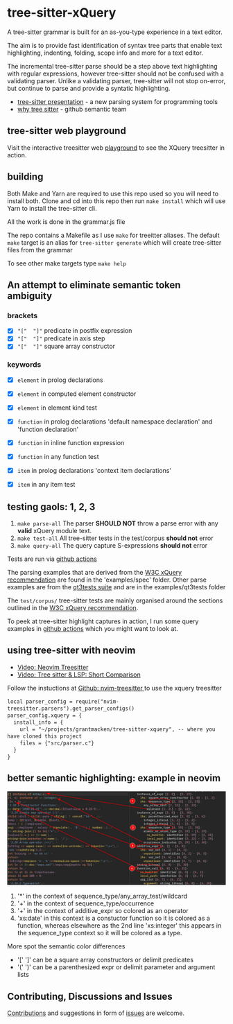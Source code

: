 
# tree-sitter-xQuery

A tree-sitter grammar is built for an as-you-type experience in a text editor.

The aim is to provide fast identification of syntax tree parts that enable
text highlighting, indenting, folding, scope info and more for a text editor.

The incremental tree-sitter parse should be a step above text highlighting with regular
expressions, however tree-sitter should not be confused with a validating parser. Unlike a 
validating parser, tree-sitter will not stop on-error, but continue to parse and provide
a syntatic highlighting.

- [tree-sitter presentation](https://www.youtube.com/watch?v=Jes3bD6P0To) - a new parsing system for programming tools
- [why tree sitter](https://github.com/github/semantic/blob/master/docs/why-tree-sitter.md) - github semantic team


## tree-sitter web playground 

Visit the interactive treesitter web [playground](https://grantmacken.github.io/tree-sitter-xquery) to see the 
XQuery treesitter in action.


## building

Both Make and Yarn are required to use this repo used so you will need to install both.
Clone and cd into this repo then run `make install` which will use Yarn to install the tree-sitter cli.


 All the work is done in the grammar.js file

The repo contains a Makefile as I use `make` for treeitter aliases.
The default `make` target is an alias for `tree-sitter generate` which will create tree-sitter files from the grammar

To see other make targets type `make help`

## An attempt to eliminate semantic token ambiguity

### brackets

 - [x]  ` "["  "]" `  predicate in postfix expression
 - [x]  ` "["  "]" `  predicate in axis step
 - [x]  ` "["  "]" `  square array constructor

### keywords

 - [x]  `element`  in prolog declarations
 - [x]  `element`  in computed element constructor
 - [x]  `element`  in element kind test   

 - [x]  `function`  in prolog declarations 'default namespace declaration' and 'function declaration'
 - [x]  `function`  in inline function expression
 - [x]  `function`  in any function test 

 - [x]  `item`  in prolog declarations 'context item declarations'
 - [x]  `item`  in any item test

## testing gaols: 1, 2, 3 

1. `make parse-all` The parser **SHOULD NOT** throw a parse error with any **valid** xQuery module text.
2. `make test-all` All tree-sitter tests in the test/corpus **should not** error
3. `make query-all` The query capture S-expressions **should not** error

Tests are run via [github actions](https://github.com/grantmacken/tree-sitter-xQuery/actions)

The parsing examples that are derived from the [W3C xQuery recommendation](https://www.w3.org/TR/xquery-31)
are found in the 'examples/spec' folder. Other parse examples are from the [qt3tests suite](https://github.com/w3c/qt3tests) and are in the examples/qt3tests folder

The `test/corpus/` tree-sitter tests are mainly organised around the sections outlined in the 
[W3C xQuery recommendation](https://www.w3.org/TR/xquery-31).

To peek at tree-sitter highlight captures in action, I run some query examples in 
[github actions](https://github.com/grantmacken/tree-sitter-xQuery/actions)
which you might want to look at. 

## using tree-sitter with neovim

 - [Video: Neovim Treesitter](https://www.youtube.com/watch?v=xQGbhiUbSmM)
 - [Video: Tree sitter & LSP: Short Comparison](https://www.youtube.com/watch?v=c17j09vY5sw)

Follow the instuctions at
[Github: nvim-treesitter ](https://github.com/nvim-treesitter/nvim-treesitter#adding-parsers)
to use the xquery treesitter

```
local parser_config = require("nvim-treesitter.parsers").get_parser_configs()
parser_config.xquery = {
  install_info = {
    url = "~/projects/grantmacken/tree-sitter-xquery", -- where you have cloned this project
    files = {"src/parser.c"}
  }
}

```
## better semantic highlighting: example in neovim

![terminal screeshot](assets/2021-09-02_10-56.png)

1. '\*' in the context of sequence_type/any_array_test/wildcard 
2. '+'  in the context of sequence_type/occurrence
3. '+'  in the context of additive_expr so colored as an operator
4. 'xs:date' in this context is a constuctor function so it is colored as a function, whereas elsewhere as the 2nd line 'xs:integer' this appears in the 
sequence_type context so it will be colored as a type.

More spot the semantic color differences
 - '[' ']' can be a square array constructors or delimit predicates
 - '(' ')' can be a parenthesized expr or delimit parameter and argument lists

## Contributing, Discussions and Issues

[Contributions](CONTRIBUTING.md) and suggestions in form of 
[issues](https://github.com/grantmacken/tree-sitter-xquery/issues) are welcome.


